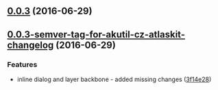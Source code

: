 <a name="0.0.3"></a>
## [0.0.3](https://aui-team-bot/https://bitbucket.org/atlassian/atlaskit-spike/compare/0.0.3-semver-tag-for-akutil-cz-atlaskit-changelog...v0.0.3) (2016-06-29)



<a name="0.0.3-semver-tag-for-akutil-cz-atlaskit-changelog"></a>
## [0.0.3-semver-tag-for-akutil-cz-atlaskit-changelog](https://aui-team-bot/https://bitbucket.org/atlassian/atlaskit-spike/compare/3f14e28...0.0.3-semver-tag-for-akutil-cz-atlaskit-changelog) (2016-06-29)


### Features

* inline dialog and layer backbone - added missing changes ([3f14e28](https://aui-team-bot/https://bitbucket.org/atlassian/atlaskit-spike/commits/3f14e28))



